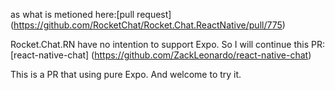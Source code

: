 as what is metioned here:[pull request] (https://github.com/RocketChat/Rocket.Chat.ReactNative/pull/775)

Rocket.Chat.RN have no intention to support Expo. So I will continue this PR:
[react-native-chat] (https://github.com/ZackLeonardo/react-native-chat)

This is a PR that using pure Expo. And welcome to try it.




